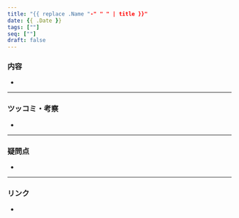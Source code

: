 ```yaml
---
title: "{{ replace .Name "-" " " | title }}"
date: {{ .Date }}
tags: [""]
seq: [""]
draft: false
---
```


### 内容
- 

---
### ツッコミ・考察
- 

---
### 疑問点
- 


---
### リンク
- 